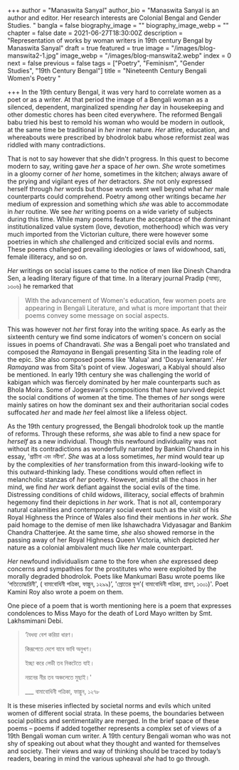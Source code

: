 +++
author = "Manaswita Sanyal"
author_bio = "Manaswita Sanyal is an author and editor. Her research interests are Colonial Bengal and Gender Studies. "
bangla = false
biography_image = ""
biography_image_webp = ""
chapter = false
date = 2021-06-27T18:30:00Z
description = "Representation of works by woman writers in 19th century Bengal by Manaswita Sanyal"
draft = true
featured = true
image = "/images/blog-manswita2-1.jpg"
image_webp = "/images/blog-manswita2.webp"
index = 0
next = false
previous = false
tags = ["Poetry", "Feminism", "Gender Studies", "19th Century Bengal"]
title = "Nineteenth Century Bengali Women's Poetry  "

+++
In the 19th century Bengal, it was very hard to correlate women as a poet or as a writer. At that period the image of a Bengali woman as a silenced, dependent, marginalized spending _her_ day in housekeeping and other domestic chores has been cited everywhere. The reformed Bengali babu tried his best to remold his woman who would be modern in outlook, at the same time be traditional in _her_ inner nature. _Her_ attire, education, and whereabouts were prescribed by bhodrolok babu whose reformist zeal was riddled with many contradictions.

That is not to say however that she didn't progress. In this quest to become modern to say, writing gave _her_ a space of _her_ own. _She_ wrote sometimes in a gloomy corner of _her_ home, sometimes in the kitchen; always aware of the prying and vigilant eyes of _her_ detractors. _She_ not only expressed herself through _her_ words but those words went well beyond what _her_ male counterparts could comprehend. Poetry among other writings became _her_ medium of expression and something which _she_ was able to accommodate in _her_ routine. We see _her_ writing poems on a wide variety of subjects during this time. While many poems feature the acceptance of the dominant institutionalized value system (love, devotion, motherhood) which was very much imported from the Victorian culture, there were however some poetries in which _she_ challenged and criticized social evils and norms. These poems challenged prevailing ideologies or laws of widowhood, sati, female illiteracy, and so on.

_Her_ writings on social issues came to the notice of men like Dinesh Chandra Sen, a leading literary figure of that time. In a literary journal Pradip (আষাঢ়, ১৩০৬) he remarked that

> With the advancement of Women's education, few women poets are appearing in Bengali Literature, and what is more important that their poems convey some message on social aspects.

This was however not _her_ first foray into the writing space. As early as the sixteenth century we find some indicators of women's concern on social issues in poems of Chandravati. _She_ was a Bengali poet who translated and composed the _Ramayana_ in Bengali presenting Sita in the leading role of the epic. She also composed poems like 'Malua' and 'Dosyu kenaram'. _Her Ramayana_ was from Sita's point of view. Jogeswari, a Kabiyal should also be mentioned. In early 19th century she was challenging the world of kabigan which was fiercely dominated by her male counterparts such as Bhola Moira. Some of Jogeswari's compositions that have survived depict the social conditions of women at the time. The themes of _her_ songs were mainly satires on how the dominant sex and their authoritarian social codes suffocated _her_ and made _her_ feel almost like a lifeless object.

As the 19th century progressed, the Bengali bhodrolok took up the mantle of reforms. Through these reforms, _she_ was able to find a new space for _herself_ as a new individual. Though this newfound individuality was not without its contradictions as wonderfully narrated by Bankim Chandra in his essay, 'প্রাচীনা এবং নবীনা'. _She_ was at a loss sometimes, _her_ mind would tear up by the complexities of _her_ transformation from this inward-looking wife to this outward-thinking lady. These conditions would often reflect in melancholic stanzas of _her_ poetry. However, amidst all the chaos in her mind, we find _her_ work defiant against the social evils of the time. Distressing conditions of child widows, illiteracy, social effects of brahmin hegemony find their depictions in _her_ work. That is not all, contemporary natural calamities and contemporary social event such as the visit of his Royal Highness the Prince of Wales also find their mentions in _her_ work. _She_ paid homage to the demise of men like Ishawchadra Vidyasagar and Bankim Chandra Chatterjee. At the same time, _she_ also showed remorse in the passing away of her Royal Highness Queen Victoria, which depicted _her_ nature as a colonial ambivalent much like _her_ male counterpart.

_Her_ newfound individualism came to the fore when _she_ expressed deep concerns and sympathies for the prostitutes who were exploited by the morally degraded bhodrolok. Poets like Mankumari Basu wrote poems like ‘পতিতোদ্ধারিনী', ( বামাবোধিনী পত্রিকা, ফাল্গুন, ১২৯৯)’, 'স্রোতের ফুল'( বামাবোধিনী পত্রিকা, শ্রাবণ, ১৩০১)'. Poet Kamini Roy also wrote a poem on them.

One piece of a poem that is worth mentioning here is a poem that expresses condolences to Miss Mayo for the death of Lord Mayo written by Smt. Lakhsmimani Debi.

> ‘বৈধব্য বেশ করিয়া ধারণ।
>
> কিরূপেতে দেশে যাবে ভাবি অনুখণ।
>
> ইচ্ছা করে লেডী তব নিকটেতে যাই।
>
> নয়নের নীর তব অঞ্চলেতে মুছাই।'
>
> ___ বামাবোধিনী পত্রিকা, ফাল্গুন, ১২৭৮

It is these miseries inflected by societal norms and evils which united women of different social strata. In these poems, the boundaries between social politics and sentimentality are merged. In the brief space of these poems – poems if added together represents a complex set of views of a 19th Bengali woman cum writer. A 19th century Bengali woman who was not shy of speaking out about what they thought and wanted for themselves and society. Their views and way of thinking should be traced by today’s readers, bearing in mind the various upheaval _she_ had to go through.
